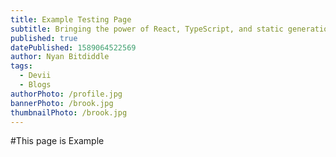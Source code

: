 ```yaml
---
title: Example Testing Page
subtitle: Bringing the power of React, TypeScript, and static generation to dev blogs everywhere
published: true
datePublished: 1589064522569
author: Nyan Bitdiddle
tags:
  - Devii
  - Blogs
authorPhoto: /profile.jpg
bannerPhoto: /brook.jpg
thumbnailPhoto: /brook.jpg
---
```


#This page is Example
